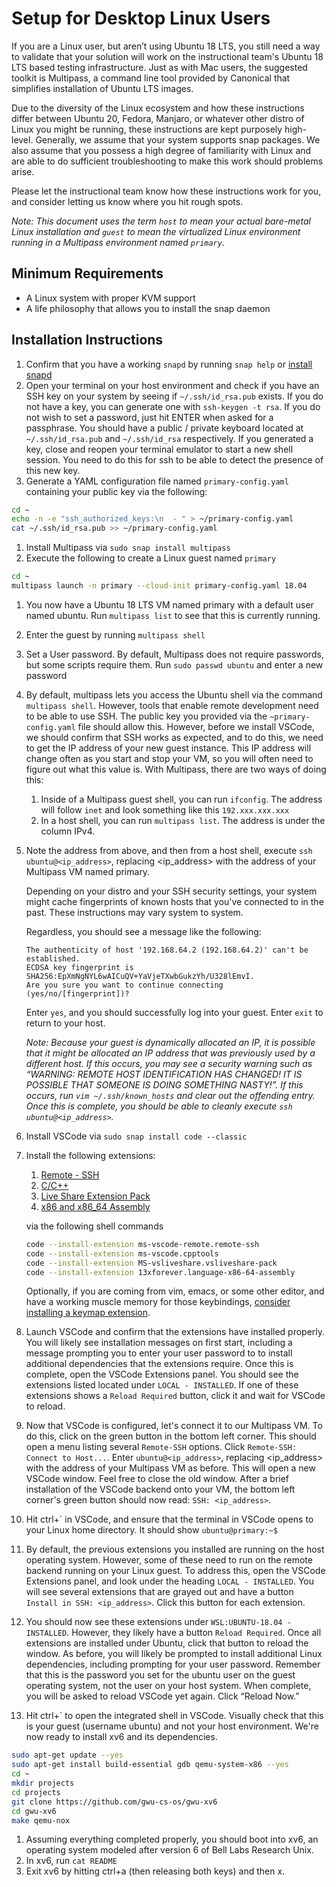 # Setup for Desktop Linux Users

If you are a Linux user, but aren’t using Ubuntu 18 LTS, you still need a way to validate that your solution will work on the instructional team's Ubuntu 18 LTS based testing infrastructure. Just as with Mac users, the suggested toolkit is Multipass, a command line tool provided by Canonical that simplifies installation of Ubuntu LTS images.

Due to the diversity of the Linux ecosystem and how these instructions differ between Ubuntu 20, Fedora, Manjaro, or whatever other distro of Linux you might be running, these instructions are kept purposely high-level. Generally, we assume that your system supports snap packages. We also assume that you possess a high degree of familiarity with Linux and are able to do sufficient troubleshooting to make this work should problems arise.

Please let the instructional team know how these instructions work for you, and consider letting us know where you hit rough spots.

_Note: This document uses the term `host` to mean your actual bare-metal Linux installation and `guest` to mean the virtualized Linux environment running in a Multipass environment named `primary`._

## Minimum Requirements

-   A Linux system with proper KVM support
-   A life philosophy that allows you to install the snap daemon

## Installation Instructions

1. Confirm that you have a working `snapd` by running `snap help` or [install snapd](https://snapcraft.io/docs/installing-snapd)
1. Open your terminal on your host environment and check if you have an SSH key on your system by seeing if `~/.ssh/id_rsa.pub` exists. If you do not have a key, you can generate one with `ssh-keygen -t rsa`. If you do not wish to set a password, just hit ENTER when asked for a passphrase. You should have a public / private keyboard located at `~/.ssh/id_rsa.pub` and `~/.ssh/id_rsa` respectively. If you generated a key, close and reopen your terminal emulator to start a new shell session. You need to do this for ssh to be able to detect the presence of this new key.
1. Generate a YAML configuration file named `primary-config.yaml` containing your public key via the following:

```bash
cd ~
echo -n -e "ssh_authorized_keys:\n  - " > ~/primary-config.yaml
cat ~/.ssh/id_rsa.pub >> ~/primary-config.yaml
```

1. Install Multipass via `sudo snap install multipass`
1. Execute the following to create a Linux guest named `primary`

```bash
cd ~
multipass launch -n primary --cloud-init primary-config.yaml 18.04
```

1. You now have a Ubuntu 18 LTS VM named primary with a default user named ubuntu. Run `multipass list` to see that this is currently running.
1. Enter the guest by running `multipass shell`
1. Set a User password. By default, Multipass does not require passwords, but some scripts require them. Run `sudo passwd ubuntu` and enter a new password
1. By default, multipass lets you access the Ubuntu shell via the command `multipass shell`. However, tools that enable remote development need to be able to use SSH. The public key you provided via the `~primary-config.yaml` file should allow this. However, before we install VSCode, we should confirm that SSH works as expected, and to do this, we need to get the IP address of your new guest instance. This IP address will change often as you start and stop your VM, so you will often need to figure out what this value is. With Multipass, there are two ways of doing this:
    1. Inside of a Multipass guest shell, you can run `ifconfig`. The address will follow `inet` and look something like this `192.xxx.xxx.xxx`
    1. In a host shell, you can run `multipass list`. The address is under the column IPv4.
1. Note the address from above, and then from a host shell, execute `ssh ubuntu@<ip_address>`, replacing <ip_address> with the address of your Multipass VM named primary.

    Depending on your distro and your SSH security settings, your system might cache fingerprints of known hosts that you've connected to in the past. These instructions may vary system to system.

    Regardless, you should see a message like the following:

    ```
    The authenticity of host '192.168.64.2 (192.168.64.2)' can't be established.
    ECDSA key fingerprint is SHA256:EpXmNgNYL6wAICuQV+YaVjeTXwbGukzYh/U328lEmvI.
    Are you sure you want to continue connecting (yes/no/[fingerprint])?
    ```

    Enter `yes`, and you should successfully log into your guest. Enter `exit` to return to your host.

    _Note: Because your guest is dynamically allocated an IP, it is possible that it might be allocated an IP address that was previously used by a different host. If this occurs, you may see a security warning such as “WARNING: REMOTE HOST IDENTIFICATION HAS CHANGED! IT IS POSSIBLE THAT SOMEONE IS DOING SOMETHING NASTY!”. If this occurs, run `vim ~/.ssh/known_hosts` and clear out the offending entry. Once this is complete, you should be able to cleanly execute `ssh ubuntu@<ip_address>`._

1. Install VSCode via `sudo snap install code --classic`
1. Install the following extensions:

    1. [Remote - SSH](https://marketplace.visualstudio.com/items?itemName=ms-vscode-remote.remote-ssh)
    1. [C/C++](https://marketplace.visualstudio.com/items?itemName=ms-vscode.cpptools)
    1. [Live Share Extension Pack](https://marketplace.visualstudio.com/items?itemName=MS-vsliveshare.vsliveshare-pack)
    1. [x86 and x86_64 Assembly](https://marketplace.visualstudio.com/items?itemName=13xforever.language-x86-64-assembly)

    via the following shell commands

    ```sh
    code --install-extension ms-vscode-remote.remote-ssh
    code --install-extension ms-vscode.cpptools
    code --install-extension MS-vsliveshare.vsliveshare-pack
    code --install-extension 13xforever.language-x86-64-assembly
    ```

    Optionally, if you are coming from vim, emacs, or some other editor, and have a working muscle memory for those keybindings, [consider installing a keymap extension](https://marketplace.visualstudio.com/search?target=VSCode&category=Keymaps&sortBy=Relevance).

1. Launch VSCode and confirm that the extensions have installed properly. You will likely see installation messages on first start, including a message prompting you to enter your user password to to install additional dependencies that the extensions require. Once this is complete, open the VSCode Extensions panel. You should see the extensions listed located under `LOCAL - INSTALLED`. If one of these extensions shows a `Reload Required` button, click it and wait for VSCode to reload.
1. Now that VSCode is configured, let's connect it to our Multipass VM. To do this, click on the green button in the bottom left corner. This should open a menu listing several `Remote-SSH` options. Click `Remote-SSH: Connect to Host...`. Enter `ubuntu@<ip_address>`, replacing <ip_address> with the address of your Multipass VM as before. This will open a new VSCode window. Feel free to close the old window. After a brief installation of the VSCode backend onto your VM, the bottom left corner's green button should now read: `SSH: <ip_address>`.
1. Hit ctrl+\` in VSCode, and ensure that the terminal in VSCode opens to your Linux home directory. It should show `ubuntu@primary:~$`
1. By default, the previous extensions you installed are running on the host operating system. However, some of these need to run on the remote backend running on your Linux guest. To address this, open the VSCode Extensions panel, and look under the heading `LOCAL - INSTALLED`. You will see several extensions that are grayed out and have a button `Install in SSH: <ip_address>`. Click this button for each extension.
1. You should now see these extensions under `WSL:UBUNTU-18.04 - INSTALLED`. However, they likely have a button `Reload Required`. Once all extensions are installed under Ubuntu, click that button to reload the window. As before, you will likely be prompted to install additional Linux dependencies, including prompting for your user password. Remember that this is the password you set for the ubuntu user on the guest operating system, not the user on your host system. When complete, you will be asked to reload VSCode yet again. Click “Reload Now.”
1. Hit ctrl+\` to open the integrated shell in VSCode. Visually check that this is your guest (username ubuntu) and not your host environment. We're now ready to install xv6 and its dependencies.

```sh
sudo apt-get update --yes
sudo apt-get install build-essential gdb qemu-system-x86 --yes
cd ~
mkdir projects
cd projects
git clone https://github.com/gwu-cs-os/gwu-xv6
cd gwu-xv6
make qemu-nox
```

1. Assuming everything completed properly, you should boot into xv6, an operating system modeled after version 6 of Bell Labs Research Unix.
1. In xv6, run `cat README`
1. Exit xv6 by hitting ctrl+a (then releasing both keys) and then x.
